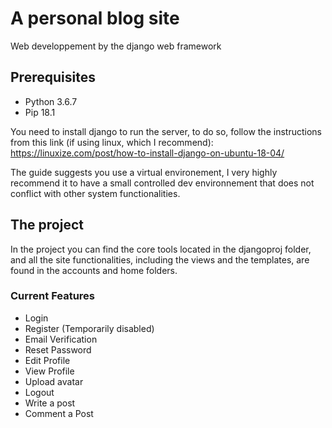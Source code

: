 # A personal blog site

Web developpement by the django web framework


## Prerequisites

- Python 3.6.7
- Pip 18.1


You need to install django to run the server, to do so, follow the instructions from this link (if using linux, which I recommend): https://linuxize.com/post/how-to-install-django-on-ubuntu-18-04/

The guide suggests you use a virtual environement, I very highly recommend it to have a small controlled dev environnement that does not conflict with other system functionalities.

## The project

In the project you can find the core tools located in the djangoproj folder, and all the site functionalities, including the views and the templates, are found in the accounts and home folders.


### Current Features

- Login
- Register (Temporarily disabled)
- Email Verification
- Reset Password
- Edit Profile
- View Profile
- Upload avatar
- Logout
- Write a post
- Comment a Post

